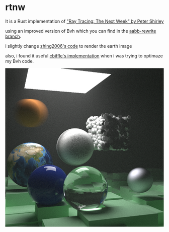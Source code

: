 # rtnw

It is a Rust implementation of ["Ray Tracing: The Next Week" by Peter Shirley](https://raytracing.github.io/books/RayTracingTheNextWeek.html)

using an improved version of Bvh which you can find in the [aabb-rewrite branch](https://github.com/RayTracing/raytracing.github.io/tree/aabb-rewrite).

i slightly change [zhing2006's code](https://github.com/zhing2006/Ray-Tracing-in-One-Weekend-CN/blob/dev_cn/rust/TheNextWeek/src/rtw_stb_image.rs) to render the earth image

also, i found it useful [cbiffle's implementation](https://github.com/cbiffle/rtiow-rust) when i was trying to optimaze my Bvh code.

![5000 times oversampled final scene](./final_scene.png)
